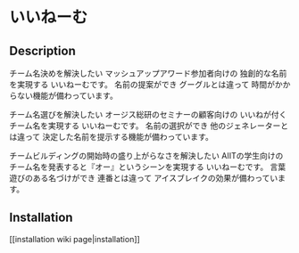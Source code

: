 # いいねーむ

## Description

チーム名決めを解決したい
マッシュアップアワード参加者向けの
独創的な名前を実現する
いいねーむです。
名前の提案ができ
グーグルとは違って
時間がかからない機能が備わっています。

チーム名選びを解決したい
オージス総研のセミナーの顧客向けの
いいねが付くチーム名を実現する
いいねーむです。
名前の選択ができ
他のジェネレーターとは違って
決定した名前を提示する機能が備わっています。

チームビルディングの開始時の盛り上がらなさを解決したい
AIITの学生向けの
チーム名を発表すると『オー』というシーンを実現する
いいねーむです。
言葉遊びのある名づけができ
連番とは違って
アイスブレイクの効果が備わっています。

## Installation

[[installation wiki page|installation]]